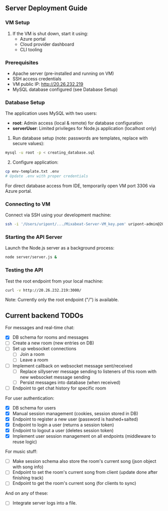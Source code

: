 ## Server Deployment Guide

### VM Setup
1. If the VM is shut down, start it using:
    - Azure portal
    - Cloud provider dashboard
    - CLI tooling

### Prerequisites
- Apache server (pre-installed and running on VM)
- SSH access credentials
- VM public IP: http://20.26.232.219
- MySQL database configured (see Database Setup)

### Database Setup
The application uses MySQL with two users:
- **root**: Admin access (local & remote) for database configuration
- **serverUser**: Limited privileges for Node.js application (localhost only)

1. Run database setup (note: passwords are templates, replace with secure values):
```bash
mysql -u root -p < creating_database.sql
```

2. Configure application:
```bash
cp env-template.txt .env
# Update .env with proper credentials
```

For direct database access from IDE, temporarily open VM port 3306 via Azure portal.

### Connecting to VM
Connect via SSH using your development machine:

```bash
ssh -i '/Users/uripont/.../Mixabeat-Server-VM_key.pem' uripont-admin@20.26.232.219
```

### Starting the API Server
Launch the Node.js server as a background process:

```bash
node server/server.js &
```

### Testing the API
Test the root endpoint from your local machine:

```bash
curl -v http://20.26.232.219:3000/
```

Note: Currently only the root endpoint ("/") is available.

## Current backend TODOs

For messages and real-time chat:
- [x] DB schema for rooms and messages
- [ ] Create a new room (new entries on DB)
- [ ] Set up websocket connections
    - [ ] Join a room
    - [ ] Leave a room
- [ ] Implement callback on websocket message sent/received
    - [ ] Replace sillyserver message sending to listeners of this room with new websocket message sending
    - [ ] Persist messages into database (when received)
- [ ] Endpoint to get chat history for specific room

For user authentication:
- [x] DB schema for users
- [x] Manual session management (cookies, session stored in DB)
- [x] Endpoint to register a new user (password is hashed+salted)
- [x] Endpoint to login a user (returns a session token)
- [x] Endpoint to logout a user (deletes session token)
- [x] Implement user session management on all endpoints (middleware to reuse logic)

For music stuff:
- [ ] Make session schema also store the room's current song (json object with song info)
- [ ] Endpoint to set the room's current song from client (update done after finishing track)
- [ ] Endpoint to get the room's current song (for clients to sync)

And on any of these:
- [ ] Integrate server logs into a file.